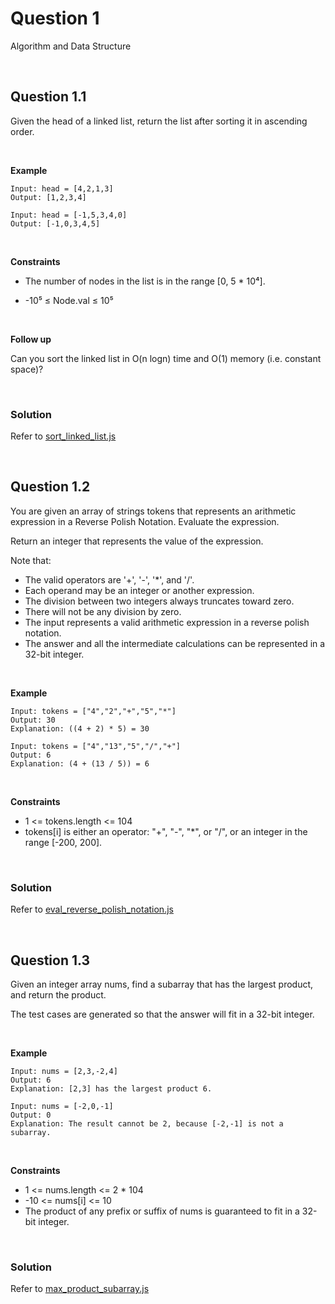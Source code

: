# Question 1 
Algorithm and Data Structure

<br />

## Question 1.1

Given the head of a linked list, return the list after sorting it in ascending order.

<br />

**Example**

```
Input: head = [4,2,1,3]
Output: [1,2,3,4]
```

```
Input: head = [-1,5,3,4,0]
Output: [-1,0,3,4,5]
```

<br />

**Constraints**

- The number of nodes in the list is in the range [0, 5 * 10⁴].

- -10⁵ ≤ Node.val ≤ 10⁵

<br />

**Follow up**

Can you sort the linked list in O(n logn) time and O(1) memory (i.e. constant space)?

<br />

### Solution

Refer to [sort_linked_list.js](solutions/sort_linked_list.js)

<br />

## Question 1.2

You are given an array of strings tokens that represents an arithmetic expression in a Reverse Polish Notation. Evaluate the expression. 

Return an integer that represents the value of the expression.

Note that:

- The valid operators are '+', '-', '*', and '/'.
- Each operand may be an integer or another expression.
- The division between two integers always truncates toward zero.
- There will not be any division by zero.
- The input represents a valid arithmetic expression in a reverse polish notation.
- The answer and all the intermediate calculations can be represented in a 32-bit integer.

<br />

**Example**

```
Input: tokens = ["4","2","+","5","*"] 
Output: 30 
Explanation: ((4 + 2) * 5) = 30
```

```
Input: tokens = ["4","13","5","/","+"] 
Output: 6 
Explanation: (4 + (13 / 5)) = 6
```

<br />

**Constraints**

- 1 <= tokens.length <= 104 
- tokens[i] is either an operator: "+", "-", "*", or "/", or an integer in the range [-200, 200].

<br />

### Solution

Refer to [eval_reverse_polish_notation.js](solutions/eval_reverse_polish_notation.js)

<br />

## Question 1.3

Given an integer array nums, find a subarray that has the largest product, and return the product.

The test cases are generated so that the answer will fit in a 32-bit integer.

<br />

**Example**

```
Input: nums = [2,3,-2,4] 
Output: 6 
Explanation: [2,3] has the largest product 6.
```

```
Input: nums = [-2,0,-1] 
Output: 0 
Explanation: The result cannot be 2, because [-2,-1] is not a subarray.
```

<br />

**Constraints**

- 1 <= nums.length <= 2 * 104
- -10 <= nums[i] <= 10
- The product of any prefix or suffix of nums is guaranteed to fit in a 32-bit integer.

<br />

### Solution

Refer to [max_product_subarray.js](solutions/max_product_subarray.js)

